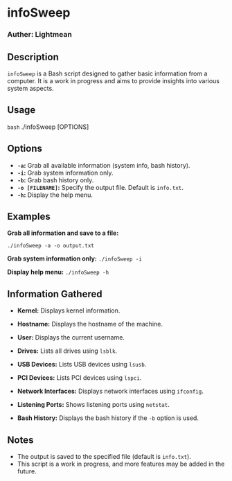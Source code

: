 # infoSweep
### Auther: Lightmean
## Description

`infoSweep` is a Bash script designed to gather basic information from a computer. It is a work in progress and aims to provide insights into various system aspects.

## Usage

`bash`
./infoSweep [OPTIONS]

## Options

- **`-a`:** Grab all available information (system info, bash history).
- **`-i`:** Grab system information only.
- **`-b`:** Grab bash history only.
- **`-o [FILENAME]`:** Specify the output file. Default is `info.txt`.
- **`-h`:** Display the help menu.

## Examples

**Grab all information and save to a file:**

`./infoSweep -a -o output.txt`

**Grab system information only:**
`./infoSweep -i`

**Display help menu:**
`./infoSweep -h`

## Information Gathered

- **Kernel:** Displays kernel information.
- **Hostname:** Displays the hostname of the machine.
- **User:** Displays the current username.
- **Drives:** Lists all drives using `lsblk`.
- **USB Devices:** Lists USB devices using `lsusb`.
- **PCI Devices:** Lists PCI devices using `lspci`.
- **Network Interfaces:** Displays network interfaces using `ifconfig`.
- **Listening Ports:** Shows listening ports using `netstat`.

- **Bash History:** Displays the bash history if the `-b` option is used.

## Notes

- The output is saved to the specified file (default is `info.txt`).
- This script is a work in progress, and more features may be added in the future.




